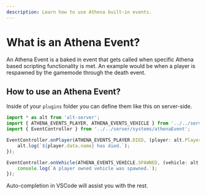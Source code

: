 ```yaml
---
description: Learn how to use Athena built-in events.
---
```


# What is an Athena Event?

An Athena Event is a baked in event that gets called when specific Athena based scripting functionality is met. An example would be when a player is respawned by the gamemode through the death event.

## How to use an Athena Event?

Inside of your `plugins` folder you can define them like this on server-side.

```ts
import * as alt from 'alt-server';
import { ATHENA_EVENTS_PLAYER, ATHENA_EVENTS_VEHICLE } from '../../server/enums/athena';
import { EventController } from '../../server/systems/athenaEvent';

EventController.onPlayer(ATHENA_EVENTS_PLAYER.DIED, (player: alt.Player) => {
    alt.log(`${player.data.name} has died.`);
});

EventController.onVehicle(ATHENA_EVENTS_VEHICLE.SPAWNED, (vehicle: alt.Vehicle) => {
    console.log(`A player owned vehicle was spawned.`);
});
```

Auto-completion in VSCode will assist you with the rest.
